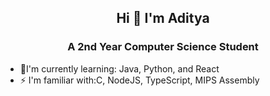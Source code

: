 ## <div align="center"> Hi 👋 I'm Aditya </div>
### <div align="center"> A 2nd Year Computer Science Student </div>
- 🌱I'm currently learning: Java, Python, and React
- ⚡ I'm familiar with:C, NodeJS, TypeScript, MIPS Assembly


<!--
**xadta/xadta** is a ✨ _special_ ✨ repository because its `README.md` (this file) appears on your GitHub profile.

Here are some ideas to get you started:

- 🔭 I’m currently working on ...
- 🌱 I’m currently learning ...
- 👯 I’m looking to collaborate on ...
- 🤔 I’m looking for help with ...
- 💬 Ask me about ...
- 📫 How to reach me: ...
- 😄 Pronouns: ...
- ⚡ Fun fact: ...
-->
